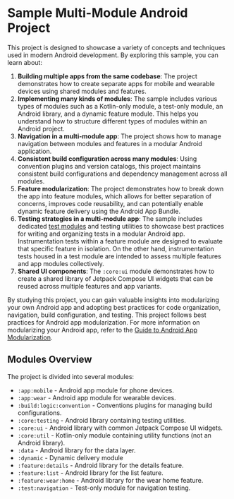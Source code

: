 # Sample Multi-Module Android Project

This project is designed to showcase a variety of concepts and techniques used in modern Android
development. By exploring this sample, you can learn about:

1. **Building multiple apps from the same codebase**: The project demonstrates how to create 
separate apps for mobile and wearable devices using shared modules and features.
2. **Implementing many kinds of modules**: The sample includes various types of modules such as a
Kotlin-only module, a test-only module, an Android library, and a dynamic feature module. This helps
you understand how to structure different types of modules within an Android project.
3. **Navigation in a multi-module app**: The project shows how to manage navigation between modules
and features in a modular Android application.
4. **Consistent build configuration across many modules**: Using convention plugins and version
catalogs, this project maintains consistent build configurations and dependency management across
all modules.
5. **Feature modularization**: The project demonstrates how to break down the app into feature
modules, which allows for better separation of concerns, improves code reusability, and can
potentially enable dynamic feature delivery using the Android App Bundle.
6. **Testing strategies in a multi-module app**: The sample includes dedicated
[test modules](https://developer.android.com/studio/test/advanced-test-setup#use-separate-test-modules-for-instrumented-tests)
and testing utilities to showcase best practices for writing and organizing tests in a modular
Android app. Instrumentation tests within a feature module are designed to evaluate that specific
feature in isolation. On the other hand, instrumentation tests housed in a test module are intended
to assess multiple features and app modules collectively.
7. **Shared UI components**: The `:core:ui` module demonstrates how to create a shared library of
Jetpack Compose UI widgets that can be reused across multiple features and app variants.

By studying this project, you can gain valuable insights into modularizing your own Android app and
adopting best practices for code organization, navigation, build configuration, and testing. This
project follows best practices for Android app modularization. For more information on modularizing
your Android app, refer to the
[Guide to Android App Modularization](https://developer.android.com/topic/modularization).

## Modules Overview

The project is divided into several modules:

- `:app:mobile` - Android app module for phone devices.
- `:app:wear` - Android app module for wearable devices.
- `:build:logic:convention` - Conventions plugins for managing build configurations.
- `:core:testing` - Android library containing testing utilities.
- `:core:ui` - Android library with common Jetpack Compose UI widgets.
- `:core:util` - Kotlin-only module containing utility functions (not an Android library).
- `:data` - Android library for the data layer.
- `:dynamic` - Dynamic delivery module
- `:feature:details` - Android library for the details feature.
- `:feature:list` - Android library for the list feature.
- `:feature:wear:home` - Android library for the wear home feature.
- `:test:navigation` - Test-only module for navigation testing.
